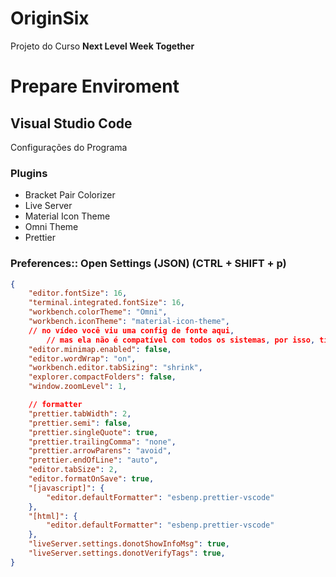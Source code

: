 # OriginSix
Projeto do Curso **Next Level Week Together**

# Prepare Enviroment
## Visual Studio Code
Configurações do Programa
### Plugins
- Bracket Pair Colorizer
- Live Server
- Material Icon Theme
- Omni Theme
- Prettier

### Preferences:: Open Settings (JSON) (CTRL + SHIFT + p)
```json
{
    "editor.fontSize": 16,
    "terminal.integrated.fontSize": 16,
    "workbench.colorTheme": "Omni",
    "workbench.iconTheme": "material-icon-theme",
    // no vídeo você viu uma config de fonte aqui, 
		// mas ela não é compatível com todos os sistemas, por isso, tirei ok?
    "editor.minimap.enabled": false,
    "editor.wordWrap": "on",
    "workbench.editor.tabSizing": "shrink",
    "explorer.compactFolders": false,
    "window.zoomLevel": 1,

    // formatter
    "prettier.tabWidth": 2,
    "prettier.semi": false, 
    "prettier.singleQuote": true,
    "prettier.trailingComma": "none", 
    "prettier.arrowParens": "avoid",
    "prettier.endOfLine": "auto",
    "editor.tabSize": 2,
    "editor.formatOnSave": true,
    "[javascript]": {
        "editor.defaultFormatter": "esbenp.prettier-vscode"
    },
    "[html]": {
        "editor.defaultFormatter": "esbenp.prettier-vscode"
    },
    "liveServer.settings.donotShowInfoMsg": true,
    "liveServer.settings.donotVerifyTags": true,
}
```